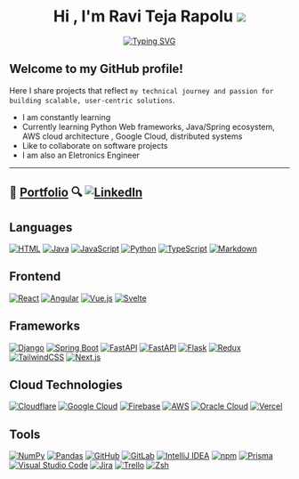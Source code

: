 <h1 align="center"><b>Hi , I'm Ravi Teja Rapolu</b> <img src="https://custom-icon-badges.demolab.com/badge/Ex-Oracle-F80000?logo=oracle&logoColor=white)"></h1>  

<p align="center">
<a href="https://rapo7.github.io/blog/about"><img src="https://readme-typing-svg.demolab.com?font=Doto&weight=300&size=29&pause=1000&color=35F719&center=true&vCenter=true&width=435&lines=Software+Engineer;Graduate+Student;Python+Programmer;Java+Developer;Frontend+Developer;Full+Stack+Web+Developer;AI%2FML+Enthusiast" alt="Typing SVG" /></a>
</p>


## Welcome to my GitHub profile! 

Here I share projects that reflect `my technical journey and passion for building scalable, user-centric solutions`.  

- I am constantly learning
- Currently learning Python Web frameworks, Java/Spring ecosystem, AWS cloud architecture , Google Cloud, distributed systems
- Like to collaborate on software projects
- I am also an Eletronics Engineer

----------------
🔗 [Portfolio](https://rapo7.github.io/blog/about)
🔍 [![LinkedIn](https://custom-icon-badges.demolab.com/badge/LinkedIn-0A66C2?logo=linkedin-white&logoColor=fff)](https://linkedin.com/in/ravi-teja-rapolu)
----------------
## Languages

[![HTML](https://img.shields.io/badge/HTML-%23E34F26.svg?logo=html5&logoColor=white)](#)
[![Java](https://img.shields.io/badge/Java-%23ED8B00.svg?logo=openjdk&logoColor=white)](#)
[![JavaScript](https://img.shields.io/badge/JavaScript-F7DF1E?logo=javascript&logoColor=000)](#)
[![Python](https://img.shields.io/badge/Python-3776AB?logo=python&logoColor=fff)](#)
[![TypeScript](https://img.shields.io/badge/TypeScript-3178C6?logo=typescript&logoColor=fff)](#)
[![Markdown](https://img.shields.io/badge/Markdown-%23000000.svg?logo=markdown&logoColor=white)](#)

## Frontend

[![React](https://img.shields.io/badge/React-%2320232a.svg?logo=react&logoColor=%2361DAFB)](#)
[![Angular](https://img.shields.io/badge/Angular-%23DD0031.svg?logo=angular&logoColor=white)](#)
[![Vue.js](https://img.shields.io/badge/Vue.js-4FC08D?logo=vuedotjs&logoColor=fff)](#)
[![Svelte](https://img.shields.io/badge/Svelte-%23f1413d.svg?logo=svelte&logoColor=white)](#)

## Frameworks

[![Django](https://img.shields.io/badge/Django-%23092E20.svg?logo=django&logoColor=white)](#)
[![Spring Boot](https://img.shields.io/badge/Spring%20Boot-6DB33F?logo=springboot&logoColor=fff)](#)
[![FastAPI](https://img.shields.io/badge/FastAPI-009485.svg?logo=fastapi&logoColor=white)](#)
[![FastAPI](https://img.shields.io/badge/FastAPI-009485.svg?logo=fastapi&logoColor=white)](#)
[![Flask](https://img.shields.io/badge/Flask-000?logo=flask&logoColor=fff)](#)
[![Redux](https://img.shields.io/badge/Redux-764ABC?logo=redux&logoColor=fff)](#)
[![TailwindCSS](https://img.shields.io/badge/Tailwind%20CSS-%2338B2AC.svg?logo=tailwind-css&logoColor=white)](#)
[![Next.js](https://img.shields.io/badge/Next.js-black?logo=next.js&logoColor=white)](#)

## Cloud Technologies

[![Cloudflare](https://img.shields.io/badge/Cloudflare-F38020?logo=Cloudflare&logoColor=white)](#)
[![Google Cloud](https://img.shields.io/badge/Google%20Cloud-%234285F4.svg?logo=google-cloud&logoColor=white)](#)
[![Firebase](https://img.shields.io/badge/Firebase-039BE5?logo=Firebase&logoColor=white)](#)
[![AWS](https://img.shields.io/badge/AWS-%23FF9900.svg?logo=amazon-web-services&logoColor=white)](#)
[![Oracle Cloud](https://custom-icon-badges.demolab.com/badge/Oracle%20Cloud-F80000?logo=oracle&logoColor=white)](#)
[![Vercel](https://img.shields.io/badge/Vercel-%23000000.svg?logo=vercel&logoColor=white)](#)

## Tools

[![NumPy](https://img.shields.io/badge/NumPy-4DABCF?logo=numpy&logoColor=fff)](#)
[![Pandas](https://img.shields.io/badge/Pandas-150458?logo=pandas&logoColor=fff)](#)
[![GitHub](https://img.shields.io/badge/GitHub-%23121011.svg?logo=github&logoColor=white)](#)
[![GitLab](https://img.shields.io/badge/GitLab-FC6D26?logo=gitlab&logoColor=fff)](#)
[![IntelliJ IDEA](https://img.shields.io/badge/IntelliJIDEA-000000.svg?logo=intellij-idea&logoColor=white)](#)
[![npm](https://img.shields.io/badge/npm-CB3837?logo=npm&logoColor=fff)](#)
[![Prisma](https://img.shields.io/badge/Prisma-2D3748?logo=prisma&logoColor=white)](#)
[![Visual Studio Code](https://custom-icon-badges.demolab.com/badge/Visual%20Studio%20Code-0078d7.svg?logo=vsc&logoColor=white)](#)
[![Jira](https://img.shields.io/badge/Jira-0052CC?logo=jira&logoColor=fff)](#)
[![Trello](https://img.shields.io/badge/Trello-0052CC?logo=trello&logoColor=fff)](#)
[![Zsh](https://img.shields.io/badge/Zsh-F15A24?logo=zsh&logoColor=fff)](#)




